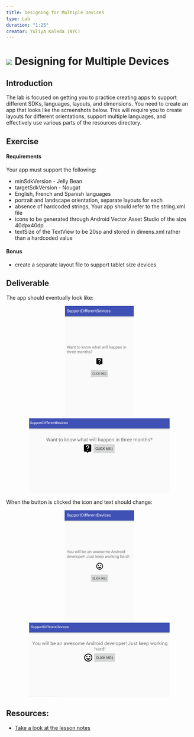 ```yaml
---
title: Designing for Multiple Devices
type: Lab
duration: "1:25"
creator: Yuliya Kaleda (NYC)
---
```





# ![](https://ga-dash.s3.amazonaws.com/production/assets/logo-9f88ae6c9c3871690e33280fcf557f33.png)  Designing for Multiple Devices

## Introduction  
The lab is focused on getting you to practice creating apps to support different SDKs, languages, layouts, and dimensions. You need to create an app that looks like the screenshots below. This will require you to create layouts for different orientations, support multiple languages, and effectively use various parts of the resources directory.

## Exercise  

#### Requirements  

Your app must support the following:

- minSdkVersion - Jelly Bean
- targetSdkVersion - Nougat
- English, French and Spanish languages
- portrait and landscape orientation, separate layouts for each
- absence of hardcoded strings, Your app should refer to the string.xml file
- icons to be generated through Android Vector Asset Studio of the size 40dpx40dp
- textSize of the TextView to be 20sp and stored in dimens.xml rather than a hardcoded value  

#### Bonus  
- create a separate layout file to support tablet size devices

## Deliverable

The app should eventually look like:
<p align="center">
  <a href="screenshots/portrait.png"><img src="screenshots/portrait.png" height="300"/></a>      <a href="screenshots/landscape.png"><img src="screenshots/landscape.png" height="200" width="380"/></a>
</p>

When the button is clicked the icon and text should change:
<p align="center">
  <a href="screenshots/portrait_clicked.png"><img src="screenshots/portrait_clicked.png" height="300"/></a>         <a href="screenshots/landscape_clicked.png"><img src="screenshots/landscape_clicked.png" height="200" width="380"/></a>
</p>

## Resources:
- [Take a look at the lesson notes](https://github.com/generalassembly-studio/ADI-curriculum/tree/designing-for-multiple-devices-lesson/resources/07-android-technologies-and-services/designing-for-multiple-devices)
